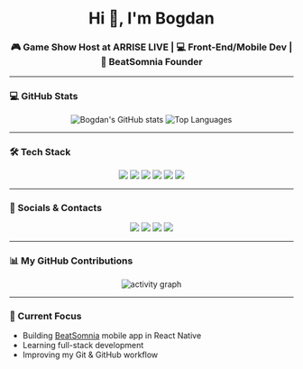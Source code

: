 <h1 align="center">Hi 👋, I'm Bogdan</h1>
<h3 align="center">🎮 Game Show Host at ARRISE LIVE | 💻 Front-End/Mobile Dev | 🌙 BeatSomnia Founder</h3>

---

### 💻 GitHub Stats

<p align="center">
  <img src="https://github-readme-stats.vercel.app/api?username=MarioBogdan11&show_icons=true&theme=radical" alt="Bogdan's GitHub stats"/>
  <img src="https://github-readme-stats.vercel.app/api/top-langs/?username=MarioBogdan11&layout=compact&theme=radical" alt="Top Languages"/>
</p>

---

### 🛠️ Tech Stack

<p align="center">
  <img src="https://img.shields.io/badge/JavaScript-F7DF1E?style=flat&logo=javascript&logoColor=black" />
  <img src="https://img.shields.io/badge/TypeScript-3178C6?style=flat&logo=typescript&logoColor=white" />
  <img src="https://img.shields.io/badge/React_Native-20232A?style=flat&logo=react&logoColor=61DAFB" />
  <img src="https://img.shields.io/badge/HTML5-E34F26?style=flat&logo=html5&logoColor=white" />
  <img src="https://img.shields.io/badge/CSS3-1572B6?style=flat&logo=css3&logoColor=white" />
  <img src="https://img.shields.io/badge/Python-3776AB?style=flat&logo=python&logoColor=white" />
</p>

---

### 📱 Socials & Contacts

<p align="center">
  <a href="https://youtube.com/@berberitzacrazy2623" target="_blank"><img src="https://img.shields.io/badge/YouTube-FF0000?style=for-the-badge&logo=youtube&logoColor=white" /></a>
  <a href="https://instagram.com/bogdan_mario_" target="_blank"><img src="https://img.shields.io/badge/Instagram-E4405F?style=for-the-badge&logo=instagram&logoColor=white" /></a>
  <a href="mailto:bogdanmariogg11@gmail.com"><img src="https://img.shields.io/badge/Gmail-D14836?style=for-the-badge&logo=gmail&logoColor=white" /></a>
  <a href="https://www.linkedin.com/in/ionita-bogdan-045835332/" target="_blank"><img src="https://img.shields.io/badge/LinkedIn-0A66C2?style=for-the-badge&logo=linkedin&logoColor=white" /></a>
</p>

---

### 📊 My GitHub Contributions

<p align="center">
  <img src="https://github-readme-activity-graph.vercel.app/graph?username=MarioBogdan11&theme=react-dark" alt="activity graph"/>
</p>

---

### 🎯 Current Focus
- Building [BeatSomnia](https://beatsomnia.app) mobile app in React Native
- Learning full-stack development
- Improving my Git & GitHub workflow
